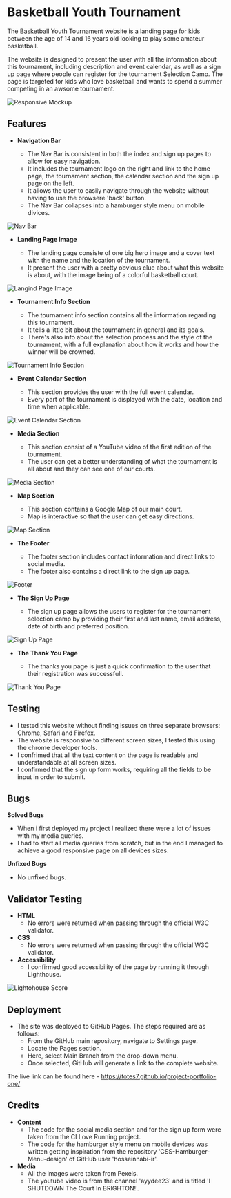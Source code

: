 # Basketball Youth Tournament

The Basketball Youth Tournament website is a landing page for kids between the age of 14 and 16 years old looking to play some amateur basketball. 

The website is designed to present the user with all the information about this tournament, including description and event calendar, as well as a sign up page where people can register for the tournament Selection Camp.
The page is targeted for kids who love basketball and wants to spend a summer competing in an awsome tournament.

![Responsive Mockup](/assets/readme-docs/screenshot1.png)


## Features

- **Navigation Bar**

    - The Nav Bar is consistent in both the index and sign up pages to allow for easy navigation.
    - It includes the tournament logo on the right and link to the home page, the tournament section, the calendar section and the sign up page on the left.
    - It allows the user to easily navigate through the website without having to use the browsere 'back' button.
    - The Nav Bar collapses into a hamburger style menu on mobile divices.

![Nav Bar](/assets/readme-docs/screenshot3.png)


- **Landing Page Image**

    - The landing page consiste of one big hero image and a cover text with the name and the location of the tournament.
    - It present the user with a pretty obvious clue about what this website is about, with the image being of a colorful basketball court.

![Langind Page Image](/assets/readme-docs/screenshot7.png)


- **Tournament Info Section**

    - The tournament info section contains all the information regarding this tournament.
    - It tells a little bit about the tournament in general and its goals.
    - There's also info about the selection process and the style of the tournament, with a full explanation about how it works and how the winner will be crowned.

![Tournament Info Section](/assets/readme-docs/screenshot5.png)


- **Event Calendar Section**

    - This section provides the user with the full event calendar.
    - Every part of the tournament is displayed with the date, location and time when applicable.

![Event Calendar Section](/assets/readme-docs/screenshot6.png)


- **Media Section**

    - This section consist of a YouTube video of the first edition of the tournament.
    - The user can get a better understanding of what the tournament is all about and they can see one of our courts.

![Media Section](/assets/readme-docs/screenshot2.png)


- **Map Section**

    - This section contains a Google Map of our main court.
    - Map is interactive so that the user can get easy directions.

![Map Section](/assets/readme-docs/screenshot10.png)


- **The Footer**

    - The footer section includes contact information and direct links to social media.
    - The footer also contains a direct link to the sign up page.

![Footer](/assets/readme-docs/screenshot4.png)


- **The Sign Up Page**

    - The sign up page allows the users to register for the tournament selection camp by providing their first and last name, email address, date of birth and preferred position.

![Sign Up Page](/assets/readme-docs/screenshot9.png)

- **The Thank You Page**

    - The thanks you page is just a quick confirmation to the user that their registration was successfull.

![Thank You Page](/assets/readme-docs/screenshot11.jpg)



## Testing

- I tested this website without finding issues on three separate browsers: Chrome, Safari and Firefox.
- The website is responsive to different screen sizes, I tested this using the chrome developer tools.
- I confrimed that all the text content on the page is readable and understandable at all screen sizes.
- I confirmed that the sign up form works, requiring all the fields to be input in order to submit.


## Bugs

**Solved Bugs**

- When i first deployed my project I realized there were a lot of issues with my media queries.
- I had to start all media queries from scratch, but in the end I managed to achieve a good responsive page on all devices sizes.

**Unfixed Bugs**

- No unfixed bugs.


## Validator Testing

- **HTML**
    - No errors were returned when passing through the official W3C validator.
- **CSS**
    - No errors were returned when passing through the official W3C validator.
- **Accessibility**
    - I confirmed good accessibility of the page by running it through Lighthouse.

![Lightohouse Score](/assets/readme-docs/screenshot8.png)


## Deployment

- The site was deployed to GitHub Pages. The steps required are as follows:
    - From the GitHub main repository, navigate to Settings page.
    - Locate the Pages section.
    - Here, select Main Branch from the drop-down menu.
    - Once selected, GitHub will generate a link to the complete website.

The live link can be found here - https://totes7.github.io/project-portfolio-one/


## Credits

- **Content**
    - The code for the social media section and for the sign up form were taken from the CI Love Running project.
    - The code for the hamburger style menu on mobile devices was written getting inspiration from the repository 'CSS-Hamburger-Menu-design' of GitHub user 'hosseinnabi-ir'.
- **Media**
    - All the images were taken from Pexels.
    - The youtube video is from the channel 'ayydee23' and is titled 'I SHUTDOWN The Court In BRIGHTON!'.